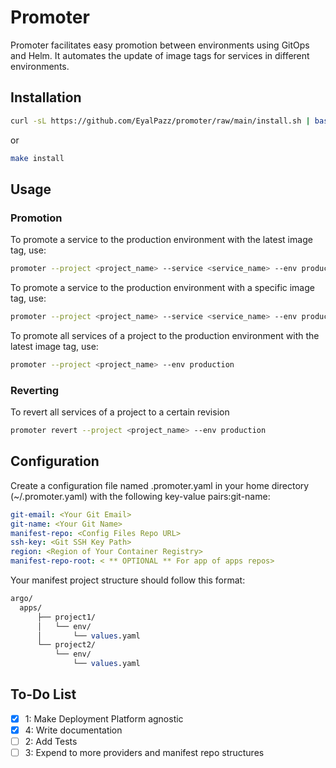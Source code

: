 # Promoter

Promoter facilitates easy promotion between environments using GitOps and Helm. It automates the update of image tags for services in different environments.

## Installation

```bash
curl -sL https://github.com/EyalPazz/promoter/raw/main/install.sh | bash
```

or

```bash
make install
```

## Usage

### Promotion

To promote a service to the production environment with the latest image tag, use:

```bash
promoter --project <project_name> --service <service_name> --env production
```

To promote a service to the production environment with a specific image tag, use:

```bash
promoter --project <project_name> --service <service_name> --env production
```

To promote all services of a project to the production environment with the latest image tag, use:

```bash
promoter --project <project_name> --env production
```

### Reverting

To revert all services of a project to a certain revision

```bash
promoter revert --project <project_name> --env production
```

## Configuration

Create a configuration file named .promoter.yaml in your home directory (~/.promoter.yaml) with the following key-value pairs:git-name: <Your Git Username>

```yaml
git-email: <Your Git Email>
git-name: <Your Git Name>
manifest-repo: <Config Files Repo URL>
ssh-key: <Git SSH Key Path>
region: <Region of Your Container Registry>
manifest-repo-root: < ** OPTIONAL ** For app of apps repos>
```

Your manifest project structure should follow this format:

```perl
argo/
  apps/
      ├── project1/
      │   └── env/
      │       └── values.yaml
      └── project2/
          └── env/
              └── values.yaml
```

## To-Do List

- [x] 1: Make Deployment Platform agnostic
- [x] 4: Write documentation
- [ ] 2: Add Tests
- [ ] 3: Expend to more providers and manifest repo structures
